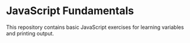 # JavaScript Fundamentals

This repository contains basic JavaScript exercises for learning variables and printing output.

